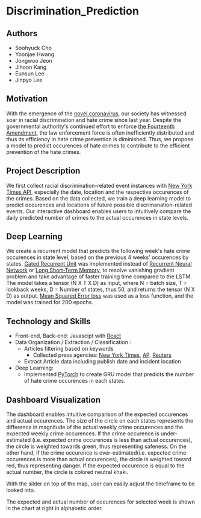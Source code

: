 # Discrimination_Prediction

## Authors
- Soohyuck Cho
- Yoonjae Hwang
- Jongwoo Jeon
- Jihoon Kang
- Eunsun Lee
- Jinpyo Lee

## Motivation
With the emergence of the [novel coronavirus](https://www.who.int/csr/don/31-december-2020-sars-cov2-variants/en/), our society has witnessed soar in racial discrimination and hate crime since last year. Despite the governmental authority's continued effort to enforce [the Fourteenth Amendment](https://constitutioncenter.org/interactive-constitution/amendment/amendment-xiv), the law enforcement force is often inefficiently distributed and thus its efficiency in hate crime prevention is diminished. Thus, we propose a model to predict occurences of hate crimes to contribute to the efficient prevention of the hate crimes.

## Project Description
We first collect racial discrimination-related event instances with [New York Times API](https://developer.nytimes.com), especially the date, location and the respective occurences of the crimes. Based on the data collected, we train a deep learning model to predict occurences and locations of future possible discrimanation-related events. Our interactive dashboard enables users to intuitively compare the daily predicted number of crimes to the actual occurences in state levels.

## Deep Learning
We create a recurrent model that predicts the following week's hate crime occurences in state level, based on the previous 4 weeks' occurences by states. [Gated Recurrent Unit](https://arxiv.org/pdf/1412.3555.pdf?ref=hackernoon.com) was implemented instead of [Recurrent Neural Network](https://www.ibm.com/cloud/learn/recurrent-neural-networks) or [Long Short-Term Memory](https://www.bioinf.jku.at/publications/older/2604.pdf), to resolve vanishing gradient problem and take advantage of faster training time compared to the LSTM. The model takes a tensor (N X T X D) as input, where N = batch size, T = lookback weeks, D = Number of states, thus 50, and returns the tensor (N X D) as output. [Mean Squared Error loss](https://pytorch.org/docs/stable/generated/torch.nn.MSELoss.html) was used as a loss function, and the model was trained for 200 epochs.

## Technology and Skills
- Front-end, Back-end: Javascipt with [React](https://reactjs.org)
- Data Organization / Extraction / Classification :  
    * Articles filtering based on keywords
        - Collected press agencies: [New York Times](https://www.nytimes.com), [AP](https://apnews.com), [Reuters](https://www.reuters.com)
    * Extract Article data including publish date and incident location
- Deep Learning:
    * Implemented [PyTorch](https://pytorch.org) to create GRU model that predicts the number of hate crime occurences in each states.

## Dashboard Visualization
<!-- ![dashboard](screenshot.PNG) -->
The dashboard enables intuitive comparison of the expected occurences and actual occurences. The size of the circle on each states represents the difference in magnitude of the actual weekly crime occurences and the expected weekly crime occurences. If the crime occurence is under-estimated (i.e. expected crime occurences is less than actual occurences), the circle is weighted towards green, thus representing safeness. On the other hand, if the crime occurence is over-estimated(i.e. expected crime occurences is more than actual occurences), the circle is weighted toward red, thus representing danger. If the expected occurence is equal to the actual number, the circle is colored neutral khaki.

With the silder on top of the map, user can easily adjust the timeframe to be looked into.

The expected and actual number of occurences for selected week is shown in the chart at right in alphabetic order.